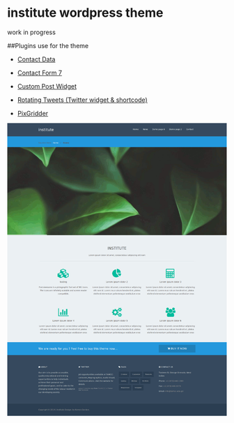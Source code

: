 institute wordpress theme 
=====

work in progress


##Plugins use for the theme

- [Contact Data](https://wordpress.org/plugins/company-general-contact-data/)

- [Contact Form 7](http://wordpress.org/plugins/contact-form-7/)

- [Custom Post Widget](https://wordpress.org/plugins/custom-post-widget/)

- [Rotating Tweets (Twitter widget & shortcode)](https://wordpress.org/plugins/rotatingtweets/)

- [PixGridder](https://wordpress.org/plugins/pixgridder/)

![The Design](screenshot.png)
